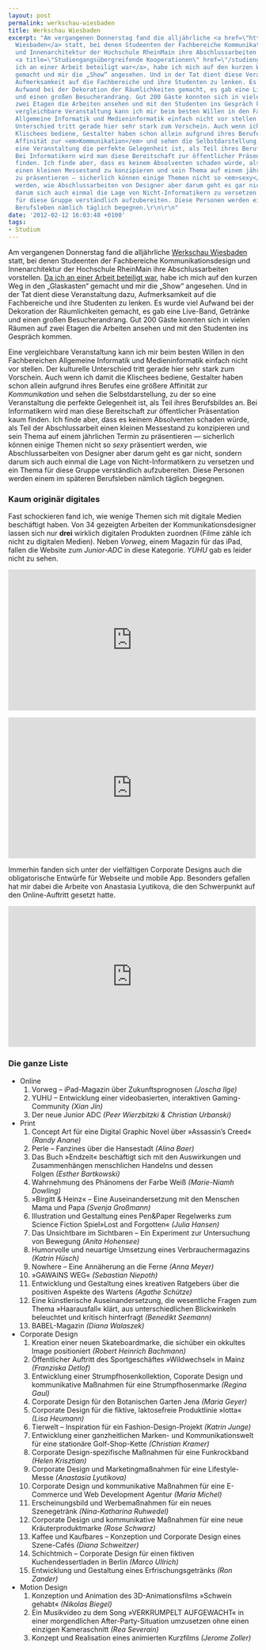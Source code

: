 ```yaml
---
layout: post
permalink: werkschau-wiesbaden
title: Werkschau Wiesbaden
excerpt: "Am vergangenen Donnerstag fand die alljährliche <a href=\"http://www.werkschau-wiesbaden.de/\">Werkschau
  Wiesbaden</a> statt, bei denen Studeenten der Fachbereiche Kommunikationsdesign
  und Innenarchitektur der Hochschule RheinMain ihre Abschlussarbeiten vorstellen.
  <a title=\"Studiengangsübergreifende Kooperationen\" href=\"/studiengangsubergreifende-kooperationen\">Da
  ich an einer Arbeit beteiligt war</a>, habe ich mich auf den kurzen Weg in den „Glaskasten“
  gemacht und mir die „Show“ angesehen. Und in der Tat dient diese Veranstaltung dazu,
  Aufmerksamkeit auf die Fachbereiche und ihre Studenten zu lenken. Es wurde viel
  Aufwand bei der Dekoration der Räumlichkeiten gemacht, es gab eine Live-Band, Getränke
  und einen großen Besucherandrang. Gut 200 Gäste konnten sich in vielen Räumen auf
  zwei Etagen die Arbeiten ansehen und mit den Studenten ins Gespräch kommen.\r\n\r\nEine
  vergleichbare Veranstaltung kann ich mir beim besten Willen in den Fachbereichen
  Allgemeine Informatik und Medieninformatik einfach nicht vor stellen. Der kulturelle
  Unterschied tritt gerade hier sehr stark zum Vorschein. Auch wenn ich damit die
  Klischees bediene, Gestalter haben schon allein aufgrund ihres Berufes eine größere
  Affinität zur <em>Kommunikation</em> und sehen die Selbstdarstellung, zu der so
  eine Veranstaltung die perfekte Gelegenheit ist, als Teil ihres Berufsbildes an.
  Bei Informatikern wird man diese Bereitschaft zur öffentlicher Präsentation kaum
  finden. Ich finde aber, dass es keinem Absolventen schaden würde, als Teil der Abschlussarbeit
  einen kleinen Messestand zu konzipieren und sein Thema auf einem jährlichen Termin
  zu präsentieren — sicherlich können einige Themen nicht so <em>sexy</em> präsentiert
  werden, wie Abschlussarbeiten von Designer aber darum geht es gar nicht, sondern
  darum sich auch einmal die Lage von Nicht-Informatikern zu versetzen und ein Thema
  für diese Gruppe verständlich aufzubereiten. Diese Personen werden einem im späteren
  Berufsleben nämlich täglich begegnen.\r\n\r\n"
date: '2012-02-12 16:03:48 +0100'
tags:
- Studium
---
```

<p>Am vergangenen Donnerstag fand die alljährliche <a href="http://www.werkschau-wiesbaden.de/">Werkschau Wiesbaden</a> statt, bei denen Studeenten der Fachbereiche Kommunikationsdesign und Innenarchitektur der Hochschule RheinMain ihre Abschlussarbeiten vorstellen. <a title="Studiengangsübergreifende Kooperationen" href="{{ '/studiengangsubergreifende-kooperationen' | prepend: site.baseurl | prepend: site.url }}">Da ich an einer Arbeit beteiligt war</a>, habe ich mich auf den kurzen Weg in den „Glaskasten“ gemacht und mir die „Show“ angesehen. Und in der Tat dient diese Veranstaltung dazu, Aufmerksamkeit auf die Fachbereiche und ihre Studenten zu lenken. Es wurde viel Aufwand bei der Dekoration der Räumlichkeiten gemacht, es gab eine Live-Band, Getränke und einen großen Besucherandrang. Gut 200 Gäste konnten sich in vielen Räumen auf zwei Etagen die Arbeiten ansehen und mit den Studenten ins Gespräch kommen.</p>
<p>Eine vergleichbare Veranstaltung kann ich mir beim besten Willen in den Fachbereichen Allgemeine Informatik und Medieninformatik einfach nicht vor stellen. Der kulturelle Unterschied tritt gerade hier sehr stark zum Vorschein. Auch wenn ich damit die Klischees bediene, Gestalter haben schon allein aufgrund ihres Berufes eine größere Affinität zur <em>Kommunikation</em> und sehen die Selbstdarstellung, zu der so eine Veranstaltung die perfekte Gelegenheit ist, als Teil ihres Berufsbildes an. Bei Informatikern wird man diese Bereitschaft zur öffentlicher Präsentation kaum finden. Ich finde aber, dass es keinem Absolventen schaden würde, als Teil der Abschlussarbeit einen kleinen Messestand zu konzipieren und sein Thema auf einem jährlichen Termin zu präsentieren — sicherlich können einige Themen nicht so <em>sexy</em> präsentiert werden, wie Abschlussarbeiten von Designer aber darum geht es gar nicht, sondern darum sich auch einmal die Lage von Nicht-Informatikern zu versetzen und ein Thema für diese Gruppe verständlich aufzubereiten. Diese Personen werden einem im späteren Berufsleben nämlich täglich begegnen.</p>
<p><a id="more"></a><a id="more-940"></a></p>
<h3 class="textimage">Kaum originär digitales</h3>
<p>Fast schockieren fand ich, wie wenige Themen sich mit digitale Medien beschäftigt haben. Von 34 gezeigten Arbeiten der Kommunikationsdesigner lassen sich nur <strong>drei</strong> wirklich digitalen Produkten zuordnen (Filme zähle ich nicht zu digitalen Medien). Neben <em>Vorweg</em>, einem Magazin für das iPad, fallen die Website zum <em>Junior-ADC</em> in diese Kategorie. <em>YUHU</em> gab es leider nicht zu sehen.</p>
<p><iframe src="http://www.youtube.com/embed/MV93edu3N5w?rel=0" frameborder="0" width="500" height="284"></iframe></p>
<p><iframe src="http://www.youtube.com/embed/e_3kZNEHqqk?rel=0" frameborder="0" width="500" height="284"></iframe></p>
<p>Immerhin fanden sich unter der vielfältigen Corporate Designs auch die obligatorische Entwürfe für Webseite und mobile App. Besonders gefallen hat mir dabei die Arbeite von Anastasia Lyutikova, die den Schwerpunkt auf den Online-Auftritt gesetzt hatte.</p>
<p><iframe src="http://www.youtube.com/embed/jElV7H_KXoY?rel=0" frameborder="0" width="500" height="284"></iframe></p>
<h3 class="textimage">Die ganze Liste</h3>
<ul>
<li>Online
<ol>
<li>Vorweg – iPad-Magazin über Zukunftsprognosen <em>(Joscha Ilge)</em></li>
<li>YUHU – Entwicklung einer videobasierten, interaktiven Gaming-Community <em>(Xian Jin)</em></li>
<li>Der neue Junior ADC <em>(Peer Wierzbitzki &amp; Christian Urbanski)</em></li>
</ol>
</li>
<li>Print
<ol>
<li>Concept Art für eine Digital Graphic Novel über »Assassin’s Creed« <em>(Randy Anane)</em></li>
<li>Perle – Fanzines über die Hansestadt <em>(Alina Baer)</em></li>
<li>Das Buch »Endzeit« beschäftigt sich mit den Auswirkungen und Zusammenhängen menschlichen Handelns und dessen Folgen <em>(Esther Bartkowski)</em></li>
<li>Wahrnehmung des Phänomens der Farbe Weiß <em>(Marie-Niamh Dowling)</em></li>
<li>»Birgitt &amp; Heinz« – Eine Auseinandersetzung mit den Menschen Mama und Papa <em>(Svenja Großmann)</em></li>
<li>Illustration und Gestaltung eines Pen&amp;Paper Regelwerks zum Science Fiction Spiel»Lost and Forgotten« <em>(Julia Hansen)</em></li>
<li>Das Unsichtbare im Sichtbaren – Ein Experiment zur Untersuchung von Bewegung <em>(Anita Hohensee)</em></li>
<li>Humorvolle und neuartige Umsetzung eines Verbrauchermagazins <em>(Katrin Hüsch)</em></li>
<li>Nowhere – Eine Annäherung an die Ferne <em>(Anna Meyer)</em></li>
<li>»GAWAINS WEG« <em>(Sebastian Niepoth)</em></li>
<li>Entwicklung und Gestaltung eines kreativen Ratgebers über die positiven Aspekte des Wartens <em>(Agathe Schütze)</em></li>
<li>Eine künstlerische Auseinandersetzung, die wesentliche Fragen zum Thema »Haarausfall« klärt, aus unterschiedlichen Blickwinkeln beleuchtet und kritisch hinterfragt <em>(Benedikt Seemann)</em></li>
<li>BABEL-Magazin <em>(Diana Walaszek)</em></li>
</ol>
</li>
<li>Corporate Design
<ol>
<li>Kreation einer neuen Skateboardmarke, die sichüber ein okkultes Image positioniert <em>(Robert Heinrich Bachmann)</em></li>
<li>Öffentlicher Auftritt des Sportgeschäftes »Wildwechsel« in Mainz <em>(Franziska Detlof)</em></li>
<li>Entwicklung einer Strumpfhosenkollektion, Coporate Design und kommunikative Maßnahmen für eine Strumpfhosenmarke <em>(Regina Gaul)</em></li>
<li>Corporate Design für den Botanischen Garten Jena <em>(Maria Geyer)</em></li>
<li>Corporate Design für die fiktive, laktosefreie Produktlinie »lotta« <em>(Lisa Heumann)</em></li>
<li>Tierwelt – Inspiration für ein Fashion-Design-Projekt <em>(Katrin Junge)</em></li>
<li>Entwicklung einer ganzheitlichen Marken- und Kommunikationswelt für eine stationäre Golf-Shop-Kette <em>(Christian Kramer)</em></li>
<li>Corporate Design-spezifische Maßnahmen für eine Funkrockband <em>(Helen Krisztian)</em></li>
<li>Corporate Design und Marketingmaßnahmen für eine Lifestyle-Messe <em>(Anastasia Lyutikova)</em></li>
<li>Corporate Design und kommunikative Maßnahmen für eine E-Commerce und Web Development Agentur <em>(Maria Michel)</em></li>
<li>Erscheinungsbild und Werbemaßnahmen für ein neues Szenegetränk <em>(Nina-Katharina Ruhwedel)</em></li>
<li>Corporate Design und kommunikative Maßnahmen für eine neue Kräuterproduktmarke <em>(Rose Schwarz)</em></li>
<li>Kaffee und Kaufbares – Konzeption und Corporate Design eines Szene-Cafés <em>(Diana Schweitzer)</em></li>
<li>Schichtmich – Corporate Design für einen fiktiven Kuchendessertladen in Berlin <em>(Marco Ullrich)</em></li>
<li>Entwicklung und Gestaltung eines Erfrischungsgetränks <em>(Ron Zander)</em></li>
</ol>
</li>
<li>Motion Design
<ol>
<li>Konzeption und Animation des 3D-Animationsfilms »Schwein gehabt« <em>(Nikolas Biegel)</em></li>
<li>Ein Musikvideo zu dem Song »VERKRUMPELT AUFGEWACHT« in einer morgendlichen After-Party-Situation umzusetzen ohne einen einzigen Kameraschnitt <em>(Rea Severain)</em></li>
<li>Konzept und Realisation eines animierten Kurzfilms <em>(Jerome Zoller)</em></li>
</ol>
</li>
</ul>
